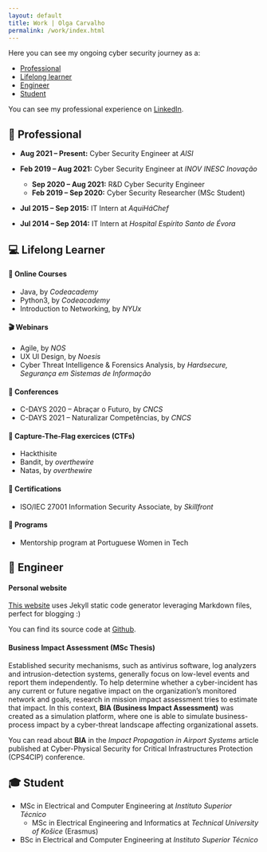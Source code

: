 ```yaml
---
layout: default
title: Work | Olga Carvalho
permalink: /work/index.html
---
```


Here you can see my ongoing cyber security journey as a:

* [Professional](#-professional)
* [Lifelong learner](#-lifelong-learner)
* [Engineer](#-engineer)
* [Student](#-student)

You can see my professional experience on <a href="{{ site.linkedin }}">LinkedIn</a>.  

## 💼 Professional

- **Aug 2021 – Present:**  Cyber Security Engineer at *AISI*

- **Feb 2019 – Aug 2021:** Cyber Security Engineer at *INOV INESC Inovação*

  * **Sep 2020 – Aug 2021:** R&D Cyber Security Engineer
  * **Feb 2019 – Sep 2020:** Cyber Security Researcher (MSc Student)

- **Jul 2015 – Sep 2015:** IT Intern at *AquiHáChef*

- **Jul 2014 – Sep 2014:** IT Intern at *Hospital Espírito Santo de Évora*



## 💻 Lifelong Learner

#### 🎫 Online Courses
* Java, by *Codeacademy*
* Python3, by *Codeacademy*
* Introduction to Networking, by *NYUx*

#### 🎬 Webinars
* Agile, by *NOS*
* UX UI Design, by *Noesis*
* Cyber Threat Intelligence & Forensics Analysis, by *Hardsecure, Segurança em Sistemas de Informação*

#### 🎤 Conferences
* C-DAYS 2020 – Abraçar o Futuro, by *CNCS*
* C-DAYS 2021 – Naturalizar Competências, by *CNCS*

#### 🚩 Capture-The-Flag exercices (CTFs)
* Hackthisite
* Bandit, by *overthewire*
* Natas, by *overthewire*

#### 📜 Certifications
* ISO/IEC 27001 Information Security Associate, by *Skillfront*

#### 📅 Programs
* Mentorship program at Portuguese Women in Tech


## 📐 Engineer
#### Personal website
[This website](https://olgacarvalho.github.io/) uses Jekyll static code generator leveraging Markdown files, perfect for blogging :)

You can find its source code at [Github](https://github.com/OlgaCarvalho/olgacarvalho.github.io).

#### Business Impact Assessment (MSc Thesis)
Established security mechanisms, such as antivirus software, log analyzers and intrusion-detection systems, generally focus on low-level events and report them independently.
To help determine whether a cyber-incident has any current or future negative impact on the organization’s monitored network and goals, research in mission impact assessment tries to estimate that impact.
In this context, **BIA (Business Impact Assessment)** was created as a simulation platform, where one is able to simulate business-process impact by a cyber-threat landscape affecting organizational assets.

You can read about **BIA** in the *Impact Propagation in Airport Systems* article published at Cyber-Physical Security for Critical Infrastructures Protection (CPS4CIP) conference.



## 🎓 Student

  * MSc in Electrical and Computer Engineering at *Instituto Superior Técnico*
    * MSc in Electrical Engineering and Informatics at *Technical University of Košice* (Erasmus)
  * BSc in Electrical and Computer Engineering at *Instituto Superior Técnico*
